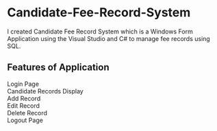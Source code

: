 # Candidate-Fee-Record-System
I created Candidate Fee Record System which is a Windows Form Application using the Visual Studio and C# to manage fee records using SQL.
<h2>Features of Application</h2>
Login Page <br>
Candidate Records Display<br>
Add Record <br>
Edit Record <br>
Delete Record <br>
Logout Page <br>
